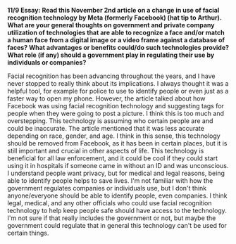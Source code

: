 **11/9 Essay: Read this November 2nd article on a change in use of facial recognition technology by Meta (formerly Facebook) (hat tip to Arthur). What are your general thoughts on government and private company utilization of technologies that are able to recognize a face and/or match a human face from a digital image or a video frame against a database of faces? What advantages or benefits could/do such technologies provide? What role (if any) should a government play in regulating their use by individuals or companies?**

Facial recognition has been advancing throughout the years, and I have never stopped to really think about its implications. I always thought it was a helpful tool, for example for police to use to identify people or even just as a faster way to open my phone. However, the article talked about how Facebook was using facial recognition technology and suggesting tags for people when they were going to post a picture. I think this is too much and overstepping. This technology is assuming who certain people are and could be inaccurate. The article mentioned that it was less accurate depending on race, gender, and age. I think in this sense, this technology should be removed from Facebook, as it has been in certain places, but it is still important and crucial in other aspects of life. This technology is beneficial for all law enforcement, and it could be cool if they could start using it in hospitals if someone came in without an ID and was unconscious. I understand people want privacy, but for medical and legal reasons, being able to identify people helps to save lives. I'm not familiar with how the government regulates companies or individuals use, but I don't think anyone/everyone should be able to identify people, even companies. I think legal, medical, and any other officials who could use facial recognition technology to help keep people safe should have access to the technology. I'm not sure if that really includes the government or not, but maybe the government could regulate that in general this technology can't be used for certain things.
